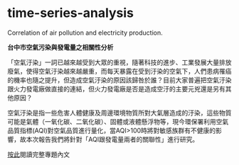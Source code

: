 # time-series-analysis
Correlation of air pollution and electricity production.

**台中市空氣污染與發電量之相關性分析**

「空氣汙染」一詞已越來越受到大眾的重視，隨著科技的進步、工業發展大量排放廢氣，使得空氣汙染越來越嚴重，而每天暴露在受到汙染的空氣下，人們患病罹癌的機率也隨之提升，但造成空氣汙染的原因該歸咎於誰？目前大家普遍把空氣汙染跟火力發電廠做直接的連結，但火力發電廠是否是造成空汙的主要元兇還是另有其他原因？

空氣汙染是指一些危害人體健康及周邊環境物質所對大氣層造成的汙染，這些物質可能是氣體（一氧化碳、二氧化碳）、固體或液體懸浮物等，現今環保署利用空氣品質指標(AQI)對空氣品質進行量化，當AQI>100時將對敏感族群有不健康的影響，故本次報告我們將針對「AQI跟發電量兩者的關聯性」進行研究。

[按此](https://jennyliucl.github.io/JennyLiu/project/台中市空氣污染與發電量之相關性分析.pdf)閱讀完整專題內文
